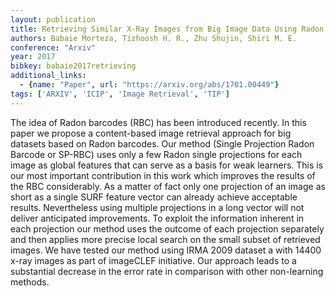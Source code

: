 ```yaml
---
layout: publication
title: Retrieving Similar X-Ray Images from Big Image Data Using Radon Barcodes with Single Projections
authors: Babaie Morteza, Tizhoosh H. R., Zhu Shujin, Shiri M. E.
conference: "Arxiv"
year: 2017
bibkey: babaie2017retrieving
additional_links:
  - {name: "Paper", url: "https://arxiv.org/abs/1701.00449"}
tags: ['ARXIV', 'ICIP', 'Image Retrieval', 'TIP']
---
```

The idea of Radon barcodes (RBC) has been introduced recently. In this paper we propose a content-based image retrieval approach for big datasets based on Radon barcodes. Our method (Single Projection Radon Barcode or SP-RBC) uses only a few Radon single projections for each image as global features that can serve as a basis for weak learners. This is our most important contribution in this work which improves the results of the RBC considerably. As a matter of fact only one projection of an image as short as a single SURF feature vector can already achieve acceptable results. Nevertheless using multiple projections in a long vector will not deliver anticipated improvements. To exploit the information inherent in each projection our method uses the outcome of each projection separately and then applies more precise local search on the small subset of retrieved images. We have tested our method using IRMA 2009 dataset a with 14400 x-ray images as part of imageCLEF initiative. Our approach leads to a substantial decrease in the error rate in comparison with other non-learning methods.

